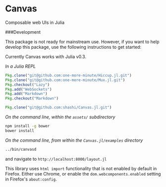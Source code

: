 # Canvas

Composable web UIs in Julia

###Development

This package is not ready for mainstream use. However, if you want to help develop this package, use the following instructions to get started: 

Currently Canvas works with Julia v0.3.

_In a Julia REPL_

```julia
Pkg.clone("git@github.com:one-more-minute/Hiccup.jl.git")
Pkg.clone("git@github.com:one-more-minute/Mux.jl.git")
Pkg.checkout("Lazy")
Pkg.add("WebSockets")
Pkg.add("Markdown")
Pkg.checkout("Markdown")

Pkg.clone("git@github.com:shashi/Canvas.jl.git")
```

_On the command line, within the `assets/` subdirectory_

```sh
npm install -g bower
bower install
```

_On the command line, from within the `Canvas.jl/examples` directory_

```sh
../bin/canvasd
```

and navigate to `http://localhost:8000/layout.jl`

This library uses `html import` functionality that is not enabled by default in Firefox. Either use Chrome, or enable the `dom.webcomponents.enabled` setting in Firefox's `about:config`. 


